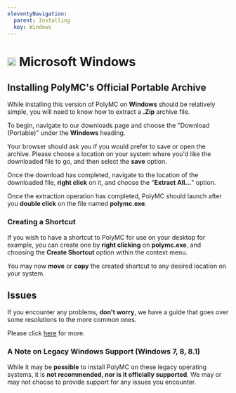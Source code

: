 ```yaml
---
eleventyNavigation:
  parent: Installing
  key: Windows
---
```

# <img src="https://upload.wikimedia.org/wikipedia/commons/9/94/M_box.svg" height="20" /> Microsoft Windows

## Installing PolyMC's Official Portable Archive

While installing this version of PolyMC on **Windows** should be relatively simple, you will need to know how to extract a **.Zip** archive file.

To begin, navigate to our downloads page and choose the "Download (Portable)" under the **Windows** heading.

Your browser should ask you if you would prefer to save or open the archive. Please choose a location on your system where you'd like the downloaded file to go, and then select the **save** option.

Once the download has completed, navigate to the location of the downloaded file, **right click** on it, and choose the "**Extract All...**" option.

Once the extraction operation has completed, PolyMC should launch after you **double click** on the file named **polymc.exe**.

### Creating a Shortcut

If you wish to have a shortcut to PolyMC for use on your desktop for example, you can create one by **right clicking** on **polymc.exe**, and choosing the **Create Shortcut** option within the context menu.

You may now **move** or **copy** the created shortcut to any desired location on your system.

## Issues

If you encounter any problems, **don't worry**, we have a guide that goes over some resolutions to the more common ones.

Please click [here](../../getting-started/installing-polymc) for more.


### A Note on Legacy Windows Support (Windows 7, 8, 8.1)

While it may be **possible** to install PolyMC on these legacy operating systems, it is **not recommended, nor is it officially supported**. We may or may not choose to provide support for any issues you encounter.




